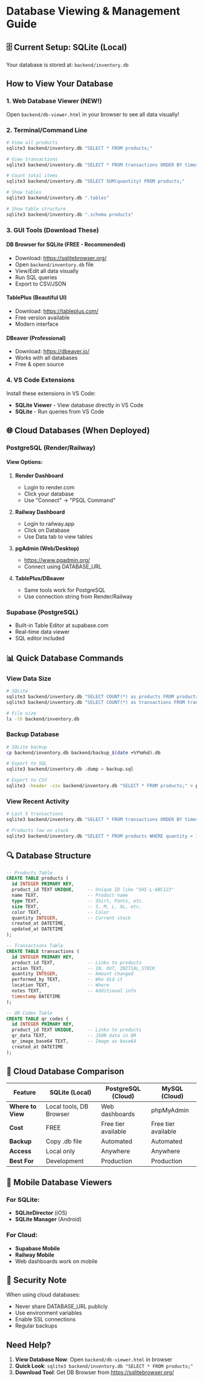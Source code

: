 # Database Viewing & Management Guide

## 🗄️ Current Setup: SQLite (Local)

Your database is stored at: `backend/inventory.db`

## How to View Your Database

### 1. **Web Database Viewer (NEW!)** 
Open `backend/db-viewer.html` in your browser to see all data visually!

### 2. **Terminal/Command Line**
```bash
# View all products
sqlite3 backend/inventory.db "SELECT * FROM products;"

# View transactions
sqlite3 backend/inventory.db "SELECT * FROM transactions ORDER BY timestamp DESC LIMIT 10;"

# Count total items
sqlite3 backend/inventory.db "SELECT SUM(quantity) FROM products;"

# Show tables
sqlite3 backend/inventory.db ".tables"

# Show table structure
sqlite3 backend/inventory.db ".schema products"
```

### 3. **GUI Tools (Download These)**

#### **DB Browser for SQLite** (FREE - Recommended)
- Download: https://sqlitebrowser.org/
- Open `backend/inventory.db` file
- View/Edit all data visually
- Run SQL queries
- Export to CSV/JSON

#### **TablePlus** (Beautiful UI)
- Download: https://tableplus.com/
- Free version available
- Modern interface

#### **DBeaver** (Professional)
- Download: https://dbeaver.io/
- Works with all databases
- Free & open source

### 4. **VS Code Extensions**
Install these extensions in VS Code:
- **SQLite Viewer** - View database directly in VS Code
- **SQLite** - Run queries from VS Code

## 🌐 Cloud Databases (When Deployed)

### **PostgreSQL (Render/Railway)**

#### View Options:

1. **Render Dashboard**
   - Login to render.com
   - Click your database
   - Use "Connect" → "PSQL Command"

2. **Railway Dashboard**
   - Login to railway.app
   - Click on Database
   - Use Data tab to view tables

3. **pgAdmin (Web/Desktop)**
   - https://www.pgadmin.org/
   - Connect using DATABASE_URL

4. **TablePlus/DBeaver**
   - Same tools work for PostgreSQL
   - Use connection string from Render/Railway

### **Supabase (PostgreSQL)**
- Built-in Table Editor at supabase.com
- Real-time data viewer
- SQL editor included

## 📊 Quick Database Commands

### View Data Size
```bash
# SQLite
sqlite3 backend/inventory.db "SELECT COUNT(*) as products FROM products;"
sqlite3 backend/inventory.db "SELECT COUNT(*) as transactions FROM transactions;"

# File size
ls -lh backend/inventory.db
```

### Backup Database
```bash
# SQLite backup
cp backend/inventory.db backend/backup_$(date +%Y%m%d).db

# Export to SQL
sqlite3 backend/inventory.db .dump > backup.sql

# Export to CSV
sqlite3 -header -csv backend/inventory.db "SELECT * FROM products;" > products.csv
```

### View Recent Activity
```bash
# Last 5 transactions
sqlite3 backend/inventory.db "SELECT * FROM transactions ORDER BY timestamp DESC LIMIT 5;"

# Products low on stock
sqlite3 backend/inventory.db "SELECT * FROM products WHERE quantity < 10;"
```

## 🔍 Database Structure

```sql
-- Products Table
CREATE TABLE products (
  id INTEGER PRIMARY KEY,
  product_id TEXT UNIQUE,     -- Unique ID like "SHI-L-ABC123"
  name TEXT,                  -- Product name
  type TEXT,                  -- Shirt, Pants, etc.
  size TEXT,                  -- S, M, L, XL, etc.
  color TEXT,                 -- Color
  quantity INTEGER,           -- Current stock
  created_at DATETIME,
  updated_at DATETIME
);

-- Transactions Table
CREATE TABLE transactions (
  id INTEGER PRIMARY KEY,
  product_id TEXT,            -- Links to products
  action TEXT,                -- IN, OUT, INITIAL_STOCK
  quantity INTEGER,           -- Amount changed
  performed_by TEXT,          -- Who did it
  location TEXT,              -- Where
  notes TEXT,                 -- Additional info
  timestamp DATETIME
);

-- QR Codes Table
CREATE TABLE qr_codes (
  id INTEGER PRIMARY KEY,
  product_id TEXT UNIQUE,     -- Links to products
  qr_data TEXT,               -- JSON data in QR
  qr_image_base64 TEXT,       -- Image as base64
  created_at DATETIME
);
```

## 🚀 Cloud Database Comparison

| Feature | SQLite (Local) | PostgreSQL (Cloud) | MySQL (Cloud) |
|---------|---------------|--------------------|---------------|
| **Where to View** | Local tools, DB Browser | Web dashboards | phpMyAdmin |
| **Cost** | FREE | Free tier available | Free tier available |
| **Backup** | Copy .db file | Automated | Automated |
| **Access** | Local only | Anywhere | Anywhere |
| **Best For** | Development | Production | Production |

## 📱 Mobile Database Viewers

### For SQLite:
- **SQLiteDirector** (iOS)
- **SQLite Manager** (Android)

### For Cloud:
- **Supabase Mobile**
- **Railway Mobile**
- Web dashboards work on mobile

## 🔐 Security Note

When using cloud databases:
- Never share DATABASE_URL publicly
- Use environment variables
- Enable SSL connections
- Regular backups

## Need Help?

1. **View Database Now**: Open `backend/db-viewer.html` in browser
2. **Quick Look**: `sqlite3 backend/inventory.db "SELECT * FROM products;"`
3. **Download Tool**: Get DB Browser from https://sqlitebrowser.org/